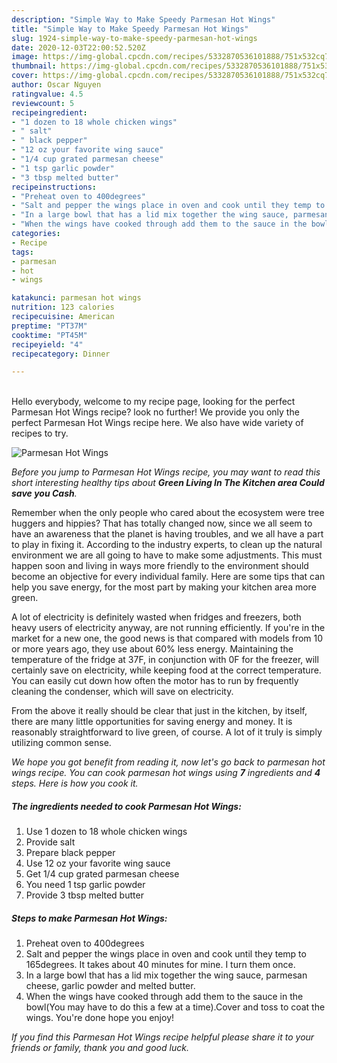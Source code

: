 ```yaml
---
description: "Simple Way to Make Speedy Parmesan Hot Wings"
title: "Simple Way to Make Speedy Parmesan Hot Wings"
slug: 1924-simple-way-to-make-speedy-parmesan-hot-wings
date: 2020-12-03T22:00:52.520Z
image: https://img-global.cpcdn.com/recipes/5332870536101888/751x532cq70/parmesan-hot-wings-recipe-main-photo.jpg
thumbnail: https://img-global.cpcdn.com/recipes/5332870536101888/751x532cq70/parmesan-hot-wings-recipe-main-photo.jpg
cover: https://img-global.cpcdn.com/recipes/5332870536101888/751x532cq70/parmesan-hot-wings-recipe-main-photo.jpg
author: Oscar Nguyen
ratingvalue: 4.5
reviewcount: 5
recipeingredient:
- "1 dozen to 18 whole chicken wings"
- " salt"
- " black pepper"
- "12 oz your favorite wing sauce"
- "1/4 cup grated parmesan cheese"
- "1 tsp garlic powder"
- "3 tbsp melted butter"
recipeinstructions:
- "Preheat oven to 400degrees"
- "Salt and pepper the wings place in oven and cook until they temp to 165degrees. It takes about 40 minutes for mine. I turn them once."
- "In a large bowl that has a lid mix together the wing sauce, parmesan cheese, garlic powder and melted butter."
- "When the wings have cooked through add them to the sauce in the bowl(You may have to do this a few at a time).Cover and toss to coat the wings. You&#39;re done hope you enjoy!"
categories:
- Recipe
tags:
- parmesan
- hot
- wings

katakunci: parmesan hot wings 
nutrition: 123 calories
recipecuisine: American
preptime: "PT37M"
cooktime: "PT45M"
recipeyield: "4"
recipecategory: Dinner

---
```

<br>
Hello everybody, welcome to my recipe page, looking for the perfect Parmesan Hot Wings recipe? look no further! We provide you only the perfect Parmesan Hot Wings recipe here. We also have wide variety of recipes to try.
<br>


![Parmesan Hot Wings](https://img-global.cpcdn.com/recipes/5332870536101888/751x532cq70/parmesan-hot-wings-recipe-main-photo.jpg)

<i>Before you jump to Parmesan Hot Wings recipe, you may want to read this short interesting healthy tips about 
<strong>Green Living In The Kitchen area Could save you Cash</strong>.</i>
</br>

Remember when the only people who cared about the ecosystem were tree huggers and hippies? That has totally changed now, since we all seem to have an awareness that the planet is having troubles, and we all have a part to play in fixing it. According to the industry experts, to clean up the natural environment we are all going to have to make some adjustments. This must happen soon and living in ways more friendly to the environment should become an objective for every individual family. Here are some tips that can help you save energy, for the most part by making your kitchen area more green.

A lot of electricity is definitely wasted when fridges and freezers, both heavy users of electricity anyway, are not running efficiently. If you're in the market for a new one, the good news is that compared with models from 10 or more years ago, they use about 60% less energy. Maintaining the temperature of the fridge at 37F, in conjunction with 0F for the freezer, will certainly save on electricity, while keeping food at the correct temperature. You can easily cut down how often the motor has to run by frequently cleaning the condenser, which will save on electricity.

From the above it really should be clear that just in the kitchen, by itself, there are many little opportunities for saving energy and money. It is reasonably straightforward to live green, of course. A lot of it truly is simply utilizing common sense.


<i>We hope you got benefit from reading it, now let's go back to parmesan hot wings recipe. You can cook parmesan hot wings using <strong>7</strong> ingredients and <strong>4</strong> steps. Here is how you cook it.
</i>

##### The ingredients needed to cook Parmesan Hot Wings:

1. Use 1 dozen to 18 whole chicken wings
1. Provide  salt
1. Prepare  black pepper
1. Use 12 oz your favorite wing sauce
1. Get 1/4 cup grated parmesan cheese
1. You need 1 tsp garlic powder
1. Provide 3 tbsp melted butter


##### Steps to make Parmesan Hot Wings:

1. Preheat oven to 400degrees
1. Salt and pepper the wings place in oven and cook until they temp to 165degrees. It takes about 40 minutes for mine. I turn them once.
1. In a large bowl that has a lid mix together the wing sauce, parmesan cheese, garlic powder and melted butter.
1. When the wings have cooked through add them to the sauce in the bowl(You may have to do this a few at a time).Cover and toss to coat the wings. You&#39;re done hope you enjoy!


<i>If you find this Parmesan Hot Wings recipe helpful please share it to your friends or family, thank you and good luck.</i>

